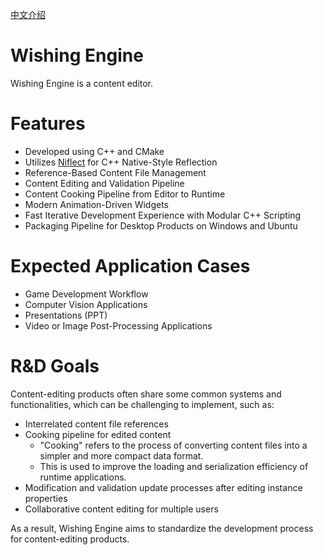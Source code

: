 [中文介绍](Doc/Introduction/中文/README.md)

# Wishing Engine

Wishing Engine is a content editor.

# Features

- Developed using C++ and CMake
- Utilizes [Niflect](https://github.com/sainimu78/Niflect) for C++ Native-Style Reflection
- Reference-Based Content File Management
- Content Editing and Validation Pipeline
- Content Cooking Pipeline from Editor to Runtime
- Modern Animation-Driven Widgets
- Fast Iterative Development Experience with Modular C++ Scripting
- Packaging Pipeline for Desktop Products on Windows and Ubuntu

# Expected Application Cases

- Game Development Workflow
- Computer Vision Applications
- Presentations (PPT)
- Video or Image Post-Processing Applications

# R&D Goals

Content-editing products often share some common systems and functionalities, which can be challenging to implement, such as:

- Interrelated content file references
- Cooking pipeline for edited content
  - "Cooking" refers to the process of converting content files into a simpler and more compact data format.
  - This is used to improve the loading and serialization efficiency of runtime applications.
- Modification and validation update processes after editing instance properties
- Collaborative content editing for multiple users

As a result, Wishing Engine aims to standardize the development process for content-editing products.

